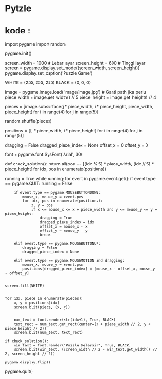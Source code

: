 # Pytzle

# kode :

import pygame
import random

pygame.init()

screen_width = 1000  # Lebar layar
screen_height = 600  # Tinggi layar
screen = pygame.display.set_mode((screen_width, screen_height))
pygame.display.set_caption('Puzzle Game')

WHITE = (255, 255, 255)
BLACK = (0, 0, 0)

image = pygame.image.load('image/image.jpg')  # Ganti path jika perlu
piece_width = image.get_width() // 5
piece_height = image.get_height() // 4 

pieces = [image.subsurface(j * piece_width, i * piece_height, piece_width, piece_height) 
          for i in range(4) for j in range(5)]

random.shuffle(pieces)

positions = [[j * piece_width, i * piece_height] for i in range(4) for j in range(5)]

dragging = False
dragged_piece_index = None
offset_x = 0
offset_y = 0

font = pygame.font.SysFont('Arial', 30)

def check_solution():
    return all(pos == [(idx % 5) * piece_width, (idx // 5) * piece_height] 
               for idx, pos in enumerate(positions))

running = True
while running:
    for event in pygame.event.get():
        if event.type == pygame.QUIT:
            running = False

        if event.type == pygame.MOUSEBUTTONDOWN:
            mouse_x, mouse_y = event.pos
            for idx, pos in enumerate(positions):
                x, y = pos
                if x <= mouse_x <= x + piece_width and y <= mouse_y <= y + piece_height:
                    dragging = True
                    dragged_piece_index = idx
                    offset_x = mouse_x - x
                    offset_y = mouse_y - y
                    break
        
        elif event.type == pygame.MOUSEBUTTONUP:
            dragging = False
            dragged_piece_index = None

        elif event.type == pygame.MOUSEMOTION and dragging:
            mouse_x, mouse_y = event.pos
            positions[dragged_piece_index] = [mouse_x - offset_x, mouse_y - offset_y]

    
    screen.fill(WHITE)

    
    for idx, piece in enumerate(pieces):
        x, y = positions[idx]
        screen.blit(piece, (x, y))
        
       
        num_text = font.render(str(idx+1), True, BLACK)
        text_rect = num_text.get_rect(center=(x + piece_width // 2, y + piece_height // 2))
        screen.blit(num_text, text_rect)

    if check_solution():
        win_text = font.render("Puzzle Selesai!", True, BLACK)
        screen.blit(win_text, (screen_width // 2 - win_text.get_width() // 2, screen_height // 2))

    pygame.display.flip()

pygame.quit()
